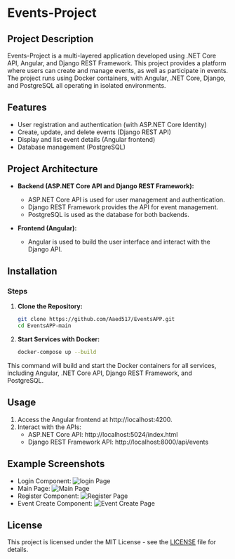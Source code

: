 # Events-Project

## Project Description

Events-Project is a multi-layered application developed using .NET Core API, Angular, and Django REST Framework.
This project provides a platform where users can create and manage events, as well as participate in events.
The project runs using Docker containers, with Angular, .NET Core, Django, and PostgreSQL all operating in isolated environments.

## Features

- User registration and authentication (with ASP.NET Core Identity)
- Create, update, and delete events (Django REST API)
- Display and list event details (Angular frontend)
- Database management (PostgreSQL)

## Project Architecture

- **Backend (ASP.NET Core API and Django REST Framework):**
  - ASP.NET Core API is used for user management and authentication.
  - Django REST Framework provides the API for event management.
  - PostgreSQL is used as the database for both backends.

- **Frontend (Angular):**
  - Angular is used to build the user interface and interact with the Django API.
 
## Installation

### Steps

1. **Clone the Repository:**

   ```bash
   git clone https://github.com/Aaed517/EventsAPP.git
   cd EventsAPP-main

2. **Start Services with Docker:**

   ```bash
   docker-compose up --build

  This command will build and start the Docker containers for all services, including Angular, .NET Core API, Django REST Framework, and PostgreSQL.

## Usage

1. Access the Angular frontend at http://localhost:4200.
2. Interact with the APIs:
     - ASP.NET Core API: http://localhost:5024/index.html
     - Django REST Framework API: http://localhost:8000/api/events

## Example Screenshots

- Login Component: ![login Page](screenshots/login.png)
- Main Page: ![Main Page](screenshots/mainpage.png)
- Register Component: ![Register Page](screenshots/register.png)
- Event Create Component: ![Event Create Page](screenshots/eventcreate.png)

## License

This project is licensed under the MIT License - see the [LICENSE](LICENSE) file for details.
  






